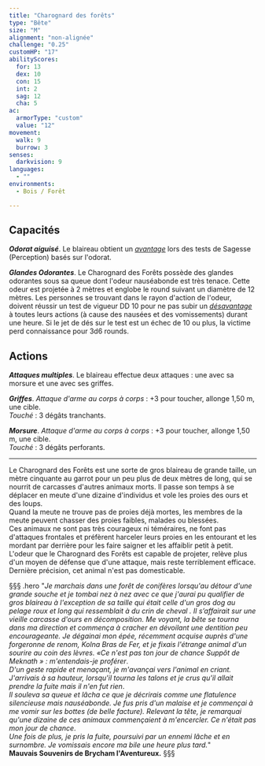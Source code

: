 ```yaml
---
title: "Charognard des forêts"
type: "Bête"
size: "M"
alignment: "non-alignée"
challenge: "0.25"
customHP: "17"
abilityScores:
  for: 13
  dex: 10
  con: 15
  int: 2
  sag: 12
  cha: 5
ac:
  armorType: "custom"
  value: "12"
movement:
  walk: 9
  burrow: 3
senses:
  darkvision: 9
languages:
  - ""
environments:
  - Bois / Forêt

---
```

## Capacités
_**Odorat aiguisé**_. Le blaireau obtient un [_avantage_](/utiliser-les-caracteristiques/#avantage-et-desavantage) lors des tests de Sagesse (Perception) basés sur l'odorat.

_**Glandes Odorantes**_. Le Charognard des Forêts possède des glandes odorantes sous sa queue dont l'odeur nauséabonde est très tenace. Cette odeur est projetée à 2 mètres et englobe le round suivant un diamètre de 12 mètres. Les personnes se trouvant dans le rayon d'action de l'odeur, doivent réussir un test de vigueur DD 10 pour ne pas subir un [_désavantage_](/utiliser-les-caracteristiques/#avantage-et-desavantage) à toutes leurs actions (à cause des nausées et des vomissements) durant une heure. Si le jet de dés sur le test est un échec de 10 ou plus, la victime perd connaissance pour 3d6 rounds.

## Actions
_**Attaques multiples**_. Le blaireau effectue deux attaques : une avec sa morsure et une avec ses griffes.

_**Griffes**_. _Attaque d'arme au corps à corps_ : +3 pour toucher, allonge 1,50 m, une cible.  
_Touché_ : 3 dégâts tranchants.

_**Morsure**_. _Attaque d'arme au corps à corps_ : +3 pour toucher, allonge 1,50 m, une cible.  
_Touché_ : 3 dégâts perforants.

---

Le Charognard des Forêts est une sorte de gros blaireau de grande taille, un mètre cinquante au garrot pour un peu plus de deux mètres de long, qui se nourrit de carcasses d'autres animaux morts. Il passe son temps à se déplacer en meute d'une dizaine d'individus et vole les proies des ours et des loups.  
Quand la meute ne trouve pas de proies déjà mortes, les membres de la meute peuvent chasser des proies faibles, malades ou blessées.  
Ces animaux ne sont pas très courageux ni téméraires, ne font pas d'attaques frontales et préfèrent harceler leurs proies en les entourant et les mordant par derrière pour les faire saigner et les affaiblir petit à petit.  
L'odeur que le Charognard des Forêts est capable de projeter, relève plus d'un moyen de défense que d'une attaque, mais reste terriblement efficace.  
Dernière précision, cet animal n'est pas domesticable.  

§§§ .hero
"*Je marchais dans une forêt de conifères lorsqu'au détour d'une grande souche et je tombai nez à nez avec ce que j'aurai pu qualifier de gros blaireau à l'exception de sa taille qui était celle d'un gros dog au pelage roux et long qui ressemblait à du crin de cheval . Il s’affairait sur une vieille carcasse d'ours en décomposition. Me voyant, la bête se tourna dans ma direction et commença à cracher en dévoilant une dentition peu encourageante. Je dégainai mon épée, récemment acquise auprès d'une forgeronne de renom, Kolna Bras de Fer, et je fixais l'étrange animal d'un sourire au coin des lèvres. «Ce n'est pas ton jour de chance Suppôt de Meknath » : m'entendais-je proférer*.  
*D'un geste rapide et menaçant, je m'avançai vers l'animal en criant. J'arrivais à sa hauteur, lorsqu'il tourna les talons et je crus qu'il allait prendre la fuite mais il n'en fut rien*.  
*Il souleva sa queue et lâcha ce que je décrirais comme une flatulence silencieuse mais nauséabonde. Je fus pris d'un malaise et je commençai à me vomir sur les bottes (de belle facture). Relevant la tête, je remarquai qu'une dizaine de ces animaux commençaient à m'encercler. Ce n'était pas mon jour de chance*.  
*Une fois de plus, je pris la fuite, poursuivi par un ennemi lâche et en surnombre. Je vomissais encore ma bile une heure plus tard.*"  
**Mauvais Souvenirs de Brycham l'Aventureux.**
§§§
